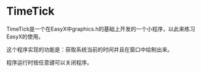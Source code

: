 # TimeTick
TimeTick是一个在EasyX中graphics.h的基础上开发的一个小程序，以此来练习EasyX的使用。

这个程序实现的功能是：获取系统当前的时间并且在窗口中绘制出来。

程序运行时按任意键可以关闭程序。

